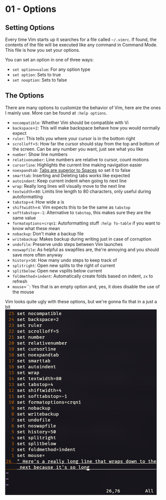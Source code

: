 # 01 - Options

## Setting Options

Every time Vim starts up it searches for a file called `~/.vimrc`. If found, the contents of the file will be executed like any command in Command Mode. This file is how you set your options.

You can set an option in one of three ways:

- `set option=value`: For any option type
- `set option`: Sets to true
- `set nooption`: Sets to false

## The Options

There are many options to customize the behavior of Vim, here are the ones I mainly use. More can be found at `:help options`.

- `nocompatible`: Whether Vim should be compatible with Vi
- `backspace`=`2`: This will make backspace behave how you would normally expect
- `ruler`: This tells you where your cursor is in the bottom right
- `scrolloff`=`5`: How far the cursor should stay from the top and bottom of the screen. Can be any number you want, just see what you like
- `number`: Show line numbers
- `relativenumber`: Line numbers are relative to cursor, count motions
- `cursorline`: Highlights the current line making navigation easier
- `noexpandtab`: [Tabs are superior to Spaces](https://www.reddit.com/r/javascript/comments/c8drjo/nobody_talks_about_the_real_reason_to_use_tabs/) so set it to false
- `smarttab`: Inserting and Deleting tabs works like expected
- `autoindent`: Keep current indent when going to next line
- `wrap`: Really long lines will visually move to the next line
- `textwidth`=`80`: Limits line length to 80 characters, only useful during autoformatting
- `tabstop`=`4`: How wide a <Tab> is
- `shiftwidth`=`4`: Vim expects this to be the same as `tabstop`
- `softtabstop`=`-1`: Alternative to `tabstop`, this makes sure they are the same value
- `formatoptions`=`crqn1`: Autoformatting stuff `:help fo-table` if you want to know what these mean
- `nobackup`: Don't make a backup file
- `writebackup`: Makes backup during writing just in case of corruption
- `undofile`: Preserve undo steps between Vim launches
- `noswapfile`: As helpful as swapfiles are, the're annoying and you should save more often anyway
- `history`=`50`: How many undo steps to keep track of
- `splitright`: Open new splits to the right of current
- `splitbelow`: Open new vsplits below current
- `foldmethod`=`indent`: Automatically create folds based on indent, `zx` to refresh
- `mouse`=``: Yes that is an empty option and, yes, it does disable the use of the mouse

Vim looks quite ugly with these options, but we're gonna fix that in a just a bit
![Vim lookin' a bit ugly](/Assets/01-Options-Final.png)
